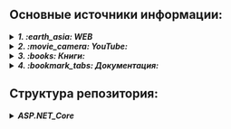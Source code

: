 ## Основные источники информации:

<details> <summary><b><i>1. :earth_asia: WEB</i></b></summary>
   <ul>
         <details> <summary><b><i> :recycle: ASP.NET Core:</i></b></summary>
            <ul>
               <li> :speech_balloon: <i> ASP.NET Core </i> - https://metanit.com/sharp/aspnet6/</li>
               <li> :speech_balloon: <i> ASP.NET Core MVC </i> - https://metanit.com/sharp/aspnetmvc/</li>
               <li> :speech_balloon: <i> ASP.NET Core Razor Pages </i> - https://metanit.com/sharp/razorpages/ </li>
               <li> :speech_balloon: <i> ASP.NET Core Blazor </i> - https://metanit.com/sharp/blazor/ </li>
            </ul>
         </details>
         <details> <summary><b><i> :flags: Microservices:</i></b></summary>
            <ul>
               <li> :speech_balloon: <i> ... </i> - ...</li>
            </ul>
         </details>
      <li>
      </li>
   </ul>  

</details>

<details> <summary><b><i>2. :movie_camera: YouTube:</i></b></summary>
   <ul>
      <li>
         <details> <summary><b><i> :recycle: ASP.NET Core:</i></b></summary>
            <ul>
               <li> --------------------------- RU Tutorials --------------------------------</li>
               <li> :link: Семен Алексеев - https://www.youtube.com/@alekseev74/playlists</li>
               <li> :link: Просто программист - https://www.youtube.com/@RadmirT/playlists</li>
               <li> :link: Cleannetcode - https://www.youtube.com/@Cleannetcode/playlists</li>
               <li> :link: Програмысли - https://www.youtube.com/@Dev-lessons</li>
               <li> :link: АйтишныйДомосед - https://www.youtube.com/@ITHomester/playlists</li>
               <li> --------------------------- EN Tutorials --------------------------------</li>
               <li> :link: Teddy Smith - https://www.youtube.com/@TeddySmithDev</li>
               <li> :link: Les Jackson - https://www.youtube.com/@binarythistle</li>
            </ul>
         </details>
      </li>
   </ul>  
</details>

<details> <summary><b><i>3. :books: Книги:</i></b></summary>
   <ul>
      <li>
         <details> <summary><b><i> :recycle: ASP.NET Core:</i></b></summary>
            <ul>
               <li>:book: Эндрю Лок - "ASP.NET Core в действии"</li>
            </ul>
         </details>
      </li>
   </ul>  
   
</details>

<details> <summary><b><i>4. :bookmark_tabs: Документация:</i></b></summary>
   <ul>
      <li>
         <details> <summary><b><i> :recycle: ASP.NET Core:</i></b></summary>
            <ul>
               <li>:mag_right: MSDN: https://learn.microsoft.com/ru-ru/aspnet/core/?view=aspnetcore-7.0</li>
            </ul>
         </details>
      </li>
   </ul> 
   
</details>


## Структура репозитория:
<details>
   <summary><b><i>ASP.NET_Core</i></b></summary>
   
   * *[MVC/METANIT_Tutorial](ASP.NET_Core/MVC/01_METANIT_Tutorial/Description.md) - Учебные проекты по туториалу METANIT.COM/ASP.NET Core*
   * *[Razor/METANIT_RazorTutorial](ASP.NET_Core/Razor/01_METANIT_RazorTutorial/Description.md) - Учебные проекты по туториалу METANIT.COM/ASP.NET Core Razor Pages*
   * *[MVC/METANIT_MVCTutorial](ASP.NET_Core/MVC/02_METANIT_MVCTutorial/Description.md) - Учебные проекты по туториалу METANIT.COM/ASP.NET Core MVC*
   * *[Blazor/METANIT_BlazorTutorial](ASP.NET_Core/Blazor/01_METANIT_BlazorTutorial/Description.md) - Учебные проекты по туториалу METANIT.COM/ASP.NET Blazor*
   * *[MVC/03_CompanySite](ASP.NET_Core/MVC/03_CompanySite/) - "Создание сайта" по серии уроков https://www.youtube.com/@alekseev74/playlists*
   * *[MVC/04_SimpleWebSite](ASP.NET_Core/MVC/04_SimpleWebSite/) - "Форма сайта" по серии уроков https://www.youtube.com/watch?v=xNLhFNxYAWQ*
   * *[WebAPI](ASP.NET_Core/WebAPI/) - по серии уроков "Web Api" https://www.youtube.com/@PlatinumTechTalks/playlists*
   * *[MVC/05_RunGroopApplication](ASP.NET_Core/MVC/05_RunGroopApplication) - Веб-приложение для бега https://www.youtube.com/@TeddySmithDev* <br>
      _По серии уроков из плейлиста "ASP.NET Core MVC 2022 .NET 6"_
   * *[MVC/06_CoreCollection](ASP.NET_Core/MVC/06_CoreCollection) - по серии "Asp.Net Core Tutorial" https://www.youtube.com/@CodAffection* <br>
      _Набор проектов по работе с .Net Core, основные концепции_
   *
</details>








